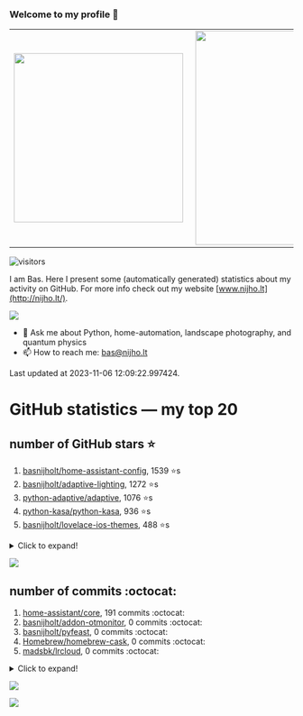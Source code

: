 ### Welcome to my profile 👋

<center>
  <table>
    <tr>
        <td><img width="300px" align="left" src="https://github-readme-stats.vercel.app/api/top-langs/?username=basnijholt&hide=TeX,Jupyter%20Notebook&layout=compact&theme=radical" /></td>
        <td><img align='right' src="https://github-readme-stats.vercel.app/api?username=basnijholt&show_icons=true&theme=radical" width="380"></td>
    </tr>
  </table>
</center>

![visitors](https://visitor-badge.glitch.me/badge?page_id=basnijholt.visitor-badge)

I am Bas. Here I present some (automatically generated) statistics about my activity on GitHub. For more info check out my website [www.nijho.lt](http://nijho.lt/).

![](https://www.nijho.lt/authors/admin/avatar_hu9e60e4b9bc120dfb6a666009f2878da6_182107_250x250_fill_q90_lanczos_center.jpg)

- 💬 Ask me about Python, home-automation, landscape photography, and quantum physics
- 📫 How to reach me: bas@nijho.lt

Last updated at 2023-11-06 12:09:22.997424.

# GitHub statistics — my top 20

## number of GitHub stars ⭐️

1. [basnijholt/home-assistant-config](https://github.com/basnijholt/home-assistant-config/), 1539 ⭐️s
2. [basnijholt/adaptive-lighting](https://github.com/basnijholt/adaptive-lighting/), 1272 ⭐️s
3. [python-adaptive/adaptive](https://github.com/python-adaptive/adaptive/), 1076 ⭐️s
4. [python-kasa/python-kasa](https://github.com/python-kasa/python-kasa/), 936 ⭐️s
5. [basnijholt/lovelace-ios-themes](https://github.com/basnijholt/lovelace-ios-themes/), 488 ⭐️s
<details><summary>Click to expand!</summary>

6. [basnijholt/lovelace-ios-dark-mode-theme](https://github.com/basnijholt/lovelace-ios-dark-mode-theme/), 426 ⭐️s
7. [basnijholt/miflora](https://github.com/basnijholt/miflora/), 358 ⭐️s
8. [basnijholt/rsync-time-machine.py](https://github.com/basnijholt/rsync-time-machine.py/), 348 ⭐️s
9. [topocm/topocm_content](https://github.com/topocm/topocm_content/), 252 ⭐️s
10. [basnijholt/home-assistant-streamdeck-yaml](https://github.com/basnijholt/home-assistant-streamdeck-yaml/), 141 ⭐️s
11. [basnijholt/home-assistant-macbook-touch-bar](https://github.com/basnijholt/home-assistant-macbook-touch-bar/), 93 ⭐️s
12. [basnijholt/markdown-code-runner](https://github.com/basnijholt/markdown-code-runner/), 76 ⭐️s
13. [kwant-project/kwant](https://github.com/kwant-project/kwant/), 76 ⭐️s
14. [basnijholt/home-assistant-streamdeck-yaml-addon](https://github.com/basnijholt/home-assistant-streamdeck-yaml-addon/), 47 ⭐️s
15. [basnijholt/aiokef](https://github.com/basnijholt/aiokef/), 34 ⭐️s
16. [basnijholt/thesis-cover](https://github.com/basnijholt/thesis-cover/), 27 ⭐️s
17. [basnijholt/adaptive-scheduler](https://github.com/basnijholt/adaptive-scheduler/), 21 ⭐️s
18. [basnijholt/instacron](https://github.com/basnijholt/instacron/), 20 ⭐️s
19. [kwant-project/kwant-tutorial-2016](https://github.com/kwant-project/kwant-tutorial-2016/), 16 ⭐️s
20. [basnijholt/addon-otmonitor](https://github.com/basnijholt/addon-otmonitor/), 15 ⭐️s

</details>

![](https://github.com/basnijholt/basnijholt/raw/main/stars_over_time.png)

## number of commits :octocat:

1. [home-assistant/core](https://github.com/home-assistant/core/), 191 commits :octocat:
2. [basnijholt/addon-otmonitor](https://github.com/basnijholt/addon-otmonitor/), 0 commits :octocat:
3. [basnijholt/pyfeast](https://github.com/basnijholt/pyfeast/), 0 commits :octocat:
4. [Homebrew/homebrew-cask](https://github.com/Homebrew/homebrew-cask/), 0 commits :octocat:
5. [madsbk/lrcloud](https://github.com/madsbk/lrcloud/), 0 commits :octocat:
<details><summary>Click to expand!</summary>

6. [piitaya/lovelace-mushroom](https://github.com/piitaya/lovelace-mushroom/), 0 commits :octocat:
7. [Azure/azhpc-images](https://github.com/Azure/azhpc-images/), 0 commits :octocat:
8. [stuertz/pybunqexport](https://github.com/stuertz/pybunqexport/), 0 commits :octocat:
9. [python-adaptive/paper](https://github.com/python-adaptive/paper/), 0 commits :octocat:
10. [basnijholt/adaptive-lighting](https://github.com/basnijholt/adaptive-lighting/), 0 commits :octocat:
11. [sseemayer/qstat-pretty](https://github.com/sseemayer/qstat-pretty/), 0 commits :octocat:
12. [conda-forge/freecad-feedstock](https://github.com/conda-forge/freecad-feedstock/), 0 commits :octocat:
13. [conda-forge/suitesparse-feedstock](https://github.com/conda-forge/suitesparse-feedstock/), 0 commits :octocat:
14. [CamDavidsonPilon/Probabilistic-Programming-and-Bayesian-Methods-for-Hackers](https://github.com/CamDavidsonPilon/Probabilistic-Programming-and-Bayesian-Methods-for-Hackers/), 0 commits :octocat:
15. [basnijholt/majorana-nanowire-conductance](https://github.com/basnijholt/majorana-nanowire-conductance/), 0 commits :octocat:
16. [basnijholt/media_player.kef](https://github.com/basnijholt/media_player.kef/), 0 commits :octocat:
17. [hassio-addons/addon-vscode](https://github.com/hassio-addons/addon-vscode/), 0 commits :octocat:
18. [pyvista/pyvista](https://github.com/pyvista/pyvista/), 0 commits :octocat:
19. [dramenti/symmetry](https://github.com/dramenti/symmetry/), 0 commits :octocat:
20. [conda-forge/opencensus-context-feedstock](https://github.com/conda-forge/opencensus-context-feedstock/), 0 commits :octocat:

</details>

![](https://github.com/basnijholt/basnijholt/raw/main/commits_per_hour.png)

![](https://github.com/basnijholt/basnijholt/raw/main/commits_per_weekday.png)

